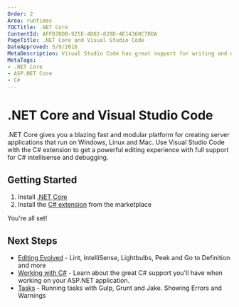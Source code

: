 ```yaml
---
Order: 2
Area: runtimes
TOCTitle: .NET Core
ContentId: AFFD7BDB-925E-4D02-828D-4E14360C70DA
PageTitle: .NET Core and Visual Studio Code
DateApproved: 5/9/2016
MetaDescription: Visual Studio Code has great support for writing and debugging .NET Core applications.
MetaTags:
- .NET Core
- ASP.NET Core
- C#
---
```


# .NET Core and Visual Studio Code

.NET Core gives you a blazing fast and modular platform for creating server applications that run on Windows, Linux and Mac. Use Visual Studio Code with the C# extension to get a powerful editing experience with full support for C# intellisense and debugging.   

## Getting Started

1. Install [.NET Core](https://microsoft.com/net/core)
2. Install the [C# extension](https://marketplace.visualstudio.com/items?itemName=ms-vscode.csharp) from the marketplace 

You're all set!

## Next Steps

* [Editing Evolved](/docs/editor/editingevolved.md) - Lint, IntelliSense, Lightbulbs, Peek and Go to Definition and more
* [Working with C#](/docs/languages/csharp.md) - Learn about the great C# support you'll have when working on your ASP.NET application.
* [Tasks](/docs/editor/tasks.md) - Running tasks with Gulp, Grunt and Jake.  Showing Errors and Warnings
